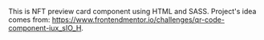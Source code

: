 This is NFT preview card component using HTML and SASS.
Project's idea comes from: https://www.frontendmentor.io/challenges/qr-code-component-iux_sIO_H.
